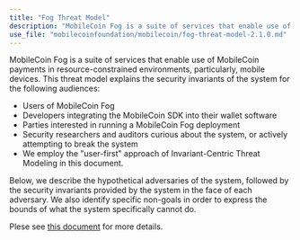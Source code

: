```yaml
---
title: "Fog Threat Model"
description: "MobileCoin Fog is a suite of services that enable use of MobileCoin payments in resource-constrained environments, particularly, mobile devices."
use_file: "mobilecoinfoundation/mobilecoin/fog-threat-model-2.1.0.md"
---
```

MobileCoin Fog is a suite of services that enable use of MobileCoin payments in resource-constrained environments, particularly, mobile devices. This threat model explains the security invariants of the system for the following audiences:

- Users of MobileCoin Fog
- Developers integrating the MobileCoin SDK into their wallet software
- Parties interested in running a MobileCoin Fog deployment
- Security researchers and auditors curious about the system, or actively attempting to break the system
- We employ the "user-first" approach of Invariant-Centric Threat Modeling in this document.

Below, we describe the hypothetical adversaries of the system, followed by the security invariants provided by the system in the face of each adversary. We also identify specific non-goals in order to express the bounds of what the system specifically cannot do.

Plese see [this document](https://github.com/mobilecoinfoundation/mobilecoin/blob/master/fog-threat-model-2.1.0.md) for more details.
